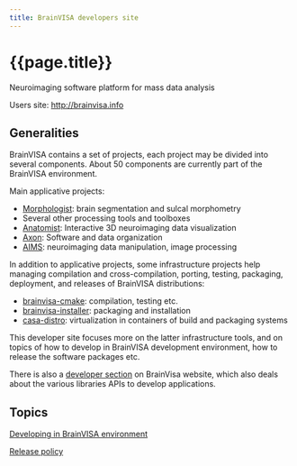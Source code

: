 ```yaml
---
title: BrainVISA developers site
---
```


# {{page.title}}

Neuroimaging software platform for mass data analysis

Users site: http://brainvisa.info

## Generalities

BrainVISA contains a set of projects, each project may be divided into several components. About 50 components are currently part of the BrainVISA environment.

Main applicative projects:

* [Morphologist](http://brainvisa.info/web/morphologist.html): brain segmentation and sulcal morphometry
* Several other processing tools and toolboxes
* [Anatomist](http://brainvisa.info/web/anatomist.html): Interactive 3D neuroimaging data visualization
* [Axon](http://brainvisa.info/axon/user_doc/index.html): Software and data organization
* [AIMS](http://brainvisa.info/aimsdata/user_doc/index.html): neuroimaging data manipulation, image processing

In addition to applicative projects, some infrastructure projects help managing compilation and cross-compilation, porting, testing, packaging, deployment, and releases of BrainVISA distributions:

* [brainvisa-cmake](http://brainvisa.info/brainvisa-cmake/index.html): compilation, testing etc.
* [brainvisa-installer](http://brainvisa.info/brainvisa-installer/index.html): packaging and installation
* [casa-distro](http://brainvisa.info/casa-distro/index.html): virtualization in containers of build and packaging systems

This developer site focuses more on the latter infrastructure tools, and on topics of how to develop in BrainVISA development environment, how to release the software packages etc.

There is also a [developer section](http://brainvisa.info/web/infrastructure.html) on BrainVisa website, which also deals about the various libraries APIs to develop applications.

## Topics

[Developing in BrainVISA environment](developing.md)

[Release policy](release_policy.md)
